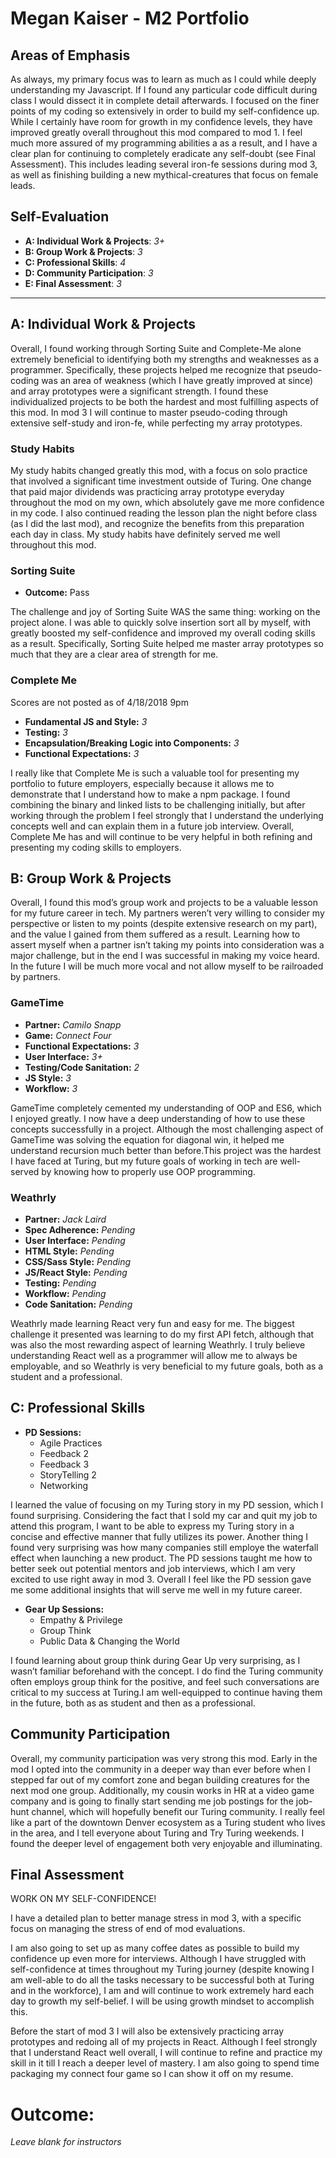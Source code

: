 # Megan Kaiser - M2 Portfolio

## Areas of Emphasis

As always, my primary focus was to learn as much as I could while deeply understanding my Javascript. If I found any particular code difficult during class I would dissect it in complete detail afterwards. I focused on the finer points of my coding so extensively in order to build my self-confidence up. While I certainly have room for growth in my confidence levels, they have improved greatly overall throughout this mod compared to mod 1. I feel much more assured of my programming abilities a as a result, and I have a clear plan for continuing to completely eradicate any self-doubt (see Final Assessment). This includes leading several iron-fe sessions during mod 3, as well as finishing building a new mythical-creatures that focus on female leads.

## Self-Evaluation

* **A: Individual Work & Projects**: _3+_
* **B: Group Work & Projects**:  _3_
* **C: Professional Skills**:  _4_
* **D: Community Participation**: _3_
* **E: Final Assessment**: _3_

-----------------------

## A: Individual Work & Projects 

Overall, I found working through Sorting Suite and Complete-Me alone extremely beneficial to identifying both my strengths and weaknesses as a programmer. Specifically, these projects helped me recognize that pseudo-coding was an area of weakness (which I have greatly improved at since) and array prototypes were a significant strength. I found these individualized projects to be both the hardest and most fulfilling aspects of this mod. In mod 3 I will continue to master pseudo-coding through extensive self-study and iron-fe, while perfecting my array prototypes.

### Study Habits

My study habits changed greatly this mod, with a focus on solo practice that involved a significant time investment outside of Turing. One change that paid major dividends  was practicing array prototype everyday throughout the mod on my own, which absolutely gave me more confidence in my code. I also continued reading the lesson plan the night before class (as I did the last mod), and recognize the benefits from this preparation each day in class. My study habits have definitely served me well throughout this mod.


### Sorting Suite
* **Outcome:**  Pass

The challenge and joy of Sorting Suite WAS the same thing: working on the project alone. I was able to quickly solve insertion sort all by myself, with greatly boosted my self-confidence and improved my overall coding skills as a result. Specifically, Sorting Suite helped me master array prototypes so much that they are a clear area of strength for me.

### Complete Me

Scores are not posted as of 4/18/2018 9pm

* **Fundamental JS and Style:** _3_
* **Testing:** _3_
* **Encapsulation/Breaking Logic into Components:** _3_
* **Functional Expectations:** _3_

I really like that Complete Me is such a valuable tool for presenting my portfolio to future employers, especially because it allows me to demonstrate that I understand how to make a npm package. I found combining the binary and linked lists to be challenging initially, but after working through the problem I feel strongly that I understand the underlying concepts well and can explain them in a future job interview. Overall, Complete Me has and will continue to be very helpful in both refining and presenting my coding skills to employers.

## B: Group Work & Projects

Overall, I found this mod’s group work and projects to be a valuable lesson for my future career in tech. My partners weren’t very willing to consider my perspective or listen to my points (despite extensive research on my part), and the value I gained from them suffered as a result. Learning how to assert myself when a partner isn’t taking my points into consideration was a major challenge, but in the end I was successful in making my voice heard. In the future I will be much more vocal and not allow myself to be railroaded by partners.

### GameTime
* **Partner:** _Camilo Snapp_
* **Game:** _Connect Four_
* **Functional Expectations:** _3_
* **User Interface:**  _3+_
* **Testing/Code Sanitation:** _2_
* **JS Style:** _3_
* **Workflow:**  _3_

GameTime completely cemented my understanding of OOP and ES6, which I enjoyed greatly. I now have a deep understanding of how to use these concepts successfully in a project. Although the most challenging aspect of GameTime was solving the equation for diagonal win, it helped me understand recursion much better than before.This project was the hardest I have faced at Turing, but my future goals of working in tech are well-served by knowing how to properly use OOP programming.

### Weathrly
* **Partner:** _Jack Laird_
* **Spec Adherence:** _Pending_
* **User Interface:** _Pending_
* **HTML Style:** _Pending_
* **CSS/Sass Style:** _Pending_
* **JS/React Style:** _Pending_
* **Testing:** _Pending_
* **Workflow:** _Pending_
* **Code Sanitation:** _Pending_

Weathrly made learning React very fun and easy for me. The biggest challenge it presented was learning to do my first API fetch, although that was also the most rewarding aspect of learning Weathrly. I truly believe understanding React well as a programmer will allow me to always be employable, and so Weathrly is very beneficial to my future goals, both as a student and a professional.

## C: Professional Skills

* **PD Sessions:**
  * Agile Practices
  * Feedback 2
  * Feedback 3
  * StoryTelling 2
  * Networking 

I learned the value of focusing on my Turing story in my PD session, which I found surprising. Considering the fact that I sold my car and quit my job to attend this program, I want to be able to express my Turing story in a concise and effective manner that fully utilizes its power. Another thing I found very surprising was how many companies still employe the waterfall effect when launching a new product. The PD sessions taught me how to better seek out potential mentors and job interviews, which I am very excited to use right away in mod 3. Overall I feel like the PD session gave me some additional insights that will serve me well in my future career.

* **Gear Up Sessions:**
  * Empathy & Privilege
  * Group Think
  * Public Data & Changing the World

I found learning about group think during Gear Up very surprising, as I wasn’t familiar beforehand with the concept. I do find the Turing community often employs group think for the positive, and feel such conversations are critical to my success at Turing.I am well-equipped to continue having them in the future, both as as student and then as a professional.

## Community Participation

Overall, my community participation was very strong this mod. Early in the mod I opted into the community in a deeper way than ever before when I stepped far out of my comfort zone and began building creatures for the next mod one group. Additionally, my cousin works in HR at a video game company and is going to finally start sending me job postings for the job-hunt channel, which will hopefully benefit our Turing community. I really feel like a part of the downtown Denver ecosystem as a Turing student who lives in the area, and I tell everyone about Turing and Try Turing weekends. I found the deeper level of engagement both very enjoyable and illuminating.

## Final Assessment

WORK ON MY SELF-CONFIDENCE!

I have a detailed plan to better manage stress in mod 3, with a specific focus on managing the stress of end of mod evaluations.

I am also going to set up as many coffee dates as possible to build my confidence up even more for interviews. Although I have struggled with self-confidence at times throughout my Turing journey (despite knowing I am well-able to do all the tasks necessary to be successful both at Turing and in the workforce), I am and will continue to work extremely hard each day to growth my self-belief. I will be using growth mindset to accomplish this.

Before the start of mod 3 I will also be extensively practicing array prototypes and redoing all of my projects in React. Although I feel strongly that I understand React well overall, I will continue to refine and practice my skill in it till I reach a deeper level of mastery. I am also going to spend time packaging my connect four game so I can show it off on my resume.

# Outcome:
_Leave blank for instructors_
